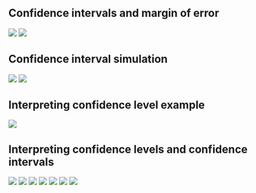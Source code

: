 ## Confidence intervals and margin of error
![](ci-intro-1.png)
![](ci-intro-2.png)
## Confidence interval simulation
![](ci-intro-3.png)
![](ci-intro-4.png)
## Interpreting confidence level example
![](ci-intro-5.png)
## Interpreting confidence levels and confidence intervals
![](ci-intro-6.png)
![](ci-intro-7.png)
![](ci-intro-8.png)
![](ci-intro-9.png)
![](ci-intro-10.png)
![](ci-intro-11.png)
![](ci-intro-12.png)
